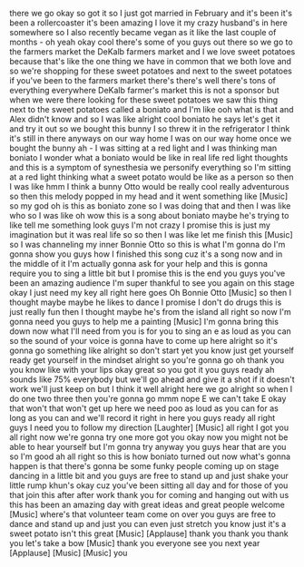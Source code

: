 
there we go okay so got it so I just got
married in February and it&#39;s been it&#39;s
been a rollercoaster it&#39;s been amazing I
love it
my crazy husband&#39;s in here somewhere so
I also recently became vegan as it like
the last couple of months - oh yeah okay
cool there&#39;s some of you guys out there
so we go to the farmers market the
DeKalb farmers market and I we love
sweet potatoes because that&#39;s like the
one thing we have in common that we both
love
and so we&#39;re shopping for these sweet
potatoes and next to the sweet potatoes
if you&#39;ve been to the farmers market
there&#39;s there&#39;s well there&#39;s tons of
everything everywhere DeKalb farmer&#39;s
market this is not a sponsor but when we
were there looking for these sweet
potatoes we saw this thing next to the
sweet potatoes called a boniato and I&#39;m
like ooh what is that and Alex didn&#39;t
know and so I was like alright cool
boniato he says let&#39;s get it and try it
out so we bought this bunny I so threw
it in the refrigerator I think it&#39;s
still in there anyways on our way home
I was on our way home once we bought the
bunny ah - I was sitting at a red light
and I was thinking man boniato I wonder
what a boniato would be like in real
life red light thoughts and this is a
symptom of synesthesia we personify
everything so I&#39;m sitting at a red light
thinking what a sweet potato would be
like as a person so then I was like hmm
I think a bunny Otto would be really
cool really adventurous so then this
melody popped in my head and it went
something like
[Music]
so my god oh is this as boniato zone
so I was doing that and then I was like
who
so I was like oh wow this is a song
about boniato maybe he&#39;s trying to like
tell me something look guys I&#39;m not
crazy I promise this is just my
imagination but it was real life so so
then I was like let me finish this
[Music]
so I was channeling my inner Bonnie Otto
so this is what I&#39;m gonna do I&#39;m gonna
show you guys how I finished this song
cuz it&#39;s a song now and in the middle of
it I&#39;m actually gonna ask for your help
and this is gonna require you to sing a
little bit but I promise this is the end
you guys you&#39;ve been an amazing audience
I&#39;m super thankful to see you again on
this stage okay I just need my key all
right here goes Oh Bonnie Otto
[Music]
so then I thought maybe maybe he likes
to dance I promise I don&#39;t do drugs this
is just really fun then I thought maybe
he&#39;s from the island all right so now
I&#39;m gonna need you guys to help me a
painting
[Music]
I&#39;m gonna bring this down now what I&#39;ll
need from you is for you to sing an e as
loud as you can so the sound of your
voice is gonna have to come up here
alright so it&#39;s gonna go something like
alright so don&#39;t start yet you know just
get yourself ready get yourself in the
mindset alright so you&#39;re gonna go oh
thank you you know like with your lips
okay great so you got it you guys ready
ah sounds like 75% everybody but we&#39;ll
go ahead and give it a shot if it
doesn&#39;t work we&#39;ll just keep on but I
think it well alright here we go alright
so when I do one two three then you&#39;re
gonna go mmm nope E
we can&#39;t take E okay that won&#39;t that
won&#39;t get up here we need poo as loud as
you can for as long as you can and we&#39;ll
record it right in here you guys ready
all right
guys I need you to follow my direction
[Laughter]
[Music]
all right I got you all right now we&#39;re
gonna try one more
got you okay now you might not be able
to hear yourself but I&#39;m gonna try
anyway you guys hear that
are you so I&#39;m good ah all right so this
is how boniato turned out now what&#39;s
gonna happen is that there&#39;s gonna be
some funky people coming up on stage
dancing in a little bit and you guys are
free to stand up and just shake your
little rump khun&#39;s okay cuz you&#39;ve been
sitting all day and for those of you
that join this after after work thank
you for coming and hanging out with us
this has been an amazing day with great
ideas and great people welcome
[Music]
where&#39;s that volunteer team come on over
you guys are free to dance and stand up
and just you can even just stretch you
know just it&#39;s a sweet potato isn&#39;t this
great
[Music]
[Applause]
thank you thank you thank you let&#39;s take
a bow
[Music]
thank you everyone see you next year
[Applause]
[Music]
[Music]
you
